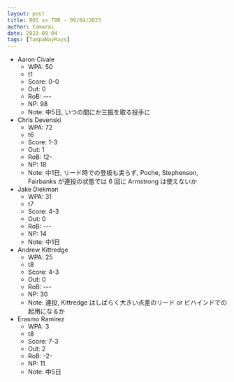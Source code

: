 ```yaml
---
layout: post
title: BOS vs TBR - 09/04/2023
author: tomarai
date: 2023-09-04
tags: [TampaBayRays]
---
```


* Aaron Civale
	- WPA: 50
	- t1
	- Score: 0-0
	- Out: 0
	- RoB: ---
	- NP: 98
	- Note: 中5日, いつの間にか三振を取る投手に
* Chris Devenski
	- WPA: 72
	- t6
	- Score: 1-3
	- Out: 1
	- RoB: 12-
	- NP: 18
	- Note: 中1日, リード時での登板も実らず, Poche, Stephenson, Fairbanks が連投の状態では 6 回に Armstrong は使えないか
* Jake Diekman
	- WPA: 31
	- t7
	- Score: 4-3
	- Out: 0
	- RoB: ---
	- NP: 14
	- Note: 中1日
* Andrew Kittredge
	- WPA: 25
	- t8
	- Score: 4-3
	- Out: 0
	- RoB: ---
	- NP: 30
	- Note: 連投, Kittredge はしばらく大きい点差のリード or ビハインドでの起用になるか
* Erasmo Ramírez
	- WPA: 3
	- t8
	- Score: 7-3
	- Out: 2
	- RoB: -2-
	- NP: 11
	- Note: 中5日

